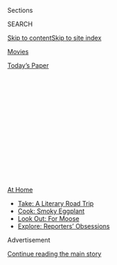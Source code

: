 <div id="app">

<div>

<div>

<div>

<div class="NYTAppHideMasthead css-1q2w90k e1suatyy0">

<div class="section css-ui9rw0 e1suatyy2">

<div class="css-eph4ug er09x8g0">

<div class="css-6n7j50">

</div>

<span class="css-1dv1kvn">Sections</span>

<div class="css-10488qs">

<span class="css-1dv1kvn">SEARCH</span>

</div>

[Skip to content](#site-content)[Skip to site
index](#site-index)

</div>

<div id="masthead-section-label" class="css-1wr3we4 eaxe0e00">

[Movies](https://www.nytimes.com/section/movies)

</div>

<div class="css-10698na e1huz5gh0">

</div>

</div>

<div id="masthead-bar-one" class="section hasLinks css-15hmgas e1csuq9d3">

<div class="css-uqyvli e1csuq9d0">

</div>

<div class="css-1uqjmks e1csuq9d1">

</div>

<div class="css-9e9ivx">

[](https://myaccount.nytimes.com/auth/login?response_type=cookie&client_id=vi)

</div>

<div class="css-1bvtpon e1csuq9d2">

[Today’s
Paper](https://www.nytimes.com/section/todayspaper)

</div>

</div>

</div>

</div>

<div data-aria-hidden="false">

<div id="site-content" data-role="main">

<div>

<div class="css-1aor85t" style="opacity:0.000000001;z-index:-1;visibility:hidden">

<div class="css-1hqnpie">

<div class="css-epjblv">

<span class="css-17xtcya">[Movies](/section/movies)</span><span class="css-x15j1o">|</span><span class="css-fwqvlz">Steven
Soderbergh and Amy Seimetz Made the Pandemic Movies of the
Moment</span>

</div>

<div class="css-k008qs">

<div class="css-1iwv8en">

<span class="css-18z7m18"></span>

<div>

</div>

</div>

<span class="css-1n6z4y">https://nyti.ms/3jSIfkt</span>

<div class="css-1705lsu">

<div class="css-4xjgmj">

<div class="css-4skfbu" data-role="toolbar" data-aria-label="Social Media Share buttons, Save button, and Comments Panel with current comment count" data-testid="share-tools">

  - 
  - 
  - 
  - 
    
    <div class="css-6n7j50">
    
    </div>

  - 

</div>

</div>

</div>

</div>

</div>

</div>

<div id="NYT_TOP_BANNER_REGION" class="css-13pd83m">

<div>

<div id="maps-athome-menu" class="section interactive-content interactive-size-medium css-1edisqu">

<div class="css-17ih8de interactive-body">

<div class="at-home-nav__innerContainer">

<div class="at-home-nav__title">

[At
Home](https://www.nytimes.com/spotlight/at-home?action=click&pgtype=Article&state=default&region=TOP_BANNER&context=at_home_menu)

</div>

  - [Take: A Literary Road
    Trip](https://www.nytimes.com/2020/07/28/books/time-for-a-literary-road-trip.html?action=click&pgtype=Article&state=default&region=TOP_BANNER&context=at_home_menu)
  - [Cook: Smoky
    Eggplant](https://www.nytimes.com/2020/07/29/magazine/bored-with-your-home-cooking-some-smoky-eggplant-will-fix-that.html?action=click&pgtype=Article&state=default&region=TOP_BANNER&context=at_home_menu)
  - [Look Out: For
    Moose](https://www.nytimes.com/2020/07/27/travel/moose-michigan-isle-royale.html?action=click&pgtype=Article&state=default&region=TOP_BANNER&context=at_home_menu)
  - [Explore: Reporters’
    Obsessions](https://www.nytimes.com/interactive/2020/at-home/even-more-reporters-editors-diaries-lists-recommendations.html?action=click&pgtype=Article&state=default&region=TOP_BANNER&context=at_home_menu)

</div>

</div>

</div>

</div>

</div>

<div id="top-wrapper" class="css-1sy8kpn">

<div id="top-slug" class="css-l9onyx">

Advertisement

</div>

[Continue reading the main
story](#after-top)

<div class="ad top-wrapper" style="text-align:center;height:100%;display:block;min-height:250px">

<div id="top" class="place-ad" data-position="top" data-size-key="top">

</div>

</div>

<div id="after-top">

</div>

</div>

<div>

<div id="sponsor-wrapper" class="css-1hyfx7x">

<div id="sponsor-slug" class="css-19vbshk">

Supported by

</div>

[Continue reading the main
story](#after-sponsor)

<div id="sponsor" class="ad sponsor-wrapper" style="text-align:center;height:100%;display:block">

</div>

<div id="after-sponsor">

</div>

</div>

<div class="css-186x18t">

</div>

<div class="css-1vkm6nb ehdk2mb0">

# Steven Soderbergh and Amy Seimetz Made the Pandemic Movies of the Moment

</div>

His 2011 “Contagion” and her new thriller “She Dies Tomorrow” have added
resonance now. “Why is this kind of imagery so compelling?” Soderbergh
asked.

<div class="css-79elbk" data-testid="photoviewer-wrapper">

<div class="css-z3e15g" data-testid="photoviewer-wrapper-hidden">

</div>

<div class="css-1a48zt4 ehw59r15" data-testid="photoviewer-children">

![<span class="css-16f3y1r e13ogyst0" data-aria-hidden="true">Seimetz
and Soderbergh in better times. At the start of the pandemic, she said,
“it was an interesting process to watch everyone face the
facts.”</span><span class="css-cnj6d5 e1z0qqy90" itemprop="copyrightHolder"><span class="css-1ly73wi e1tej78p0">Credit...</span><span><span>Cindy
Ord/Getty Images; Roy Rochlin, via Getty
Images;</span></span></span>](https://static01.nyt.com/images/2020/08/04/arts/00SODERBERGH-COMBO/00SODERBERGH-COMBO-articleLarge-v2.jpg?quality=75&auto=webp&disable=upscale)

</div>

</div>

<div class="css-18e8msd">

<div class="css-vp77d3 epjyd6m0">

<div class="css-hus3qt ey68jwv0" data-aria-hidden="true">

[![Kyle
Buchanan](https://static01.nyt.com/images/2019/06/20/reader-center/kyle-buchanan-now/kyle-buchanan-now-thumbLarge-v2.png
"Kyle Buchanan")](https://www.nytimes.com/by/kyle-buchanan)

</div>

<div class="css-1baulvz">

By [<span class="css-1baulvz last-byline" itemprop="name">Kyle
Buchanan</span>](https://www.nytimes.com/by/kyle-buchanan)

</div>

</div>

  - 
    
    <div class="css-ld3wwf e16638kd2">
    
    July 31,
    2020
    
    </div>

  - 
    
    <div class="css-4xjgmj">
    
    <div class="css-d8bdto" data-role="toolbar" data-aria-label="Social Media Share buttons, Save button, and Comments Panel with current comment count" data-testid="share-tools">
    
      - 
      - 
      - 
      - 
        
        <div class="css-6n7j50">
        
        </div>
    
      - 
    
    </div>
    
    </div>

</div>

</div>

<div class="section meteredContent css-1r7ky0e" name="articleBody" itemprop="articleBody">

<div class="css-1fanzo5 StoryBodyCompanionColumn">

<div class="css-53u6y8">

The directors Steven Soderbergh and Amy Seimetz had prepared for a
significant spring. Her new film [“She Dies
Tomorrow”](https://www.youtube.com/watch?v=hcMFjCPkP3M) was intended
to debut at the South by Southwest film festival in March, after which
she’d fly to Detroit to act in Soderbergh’s crime drama “Kill Switch.”

Those plans were made pre-pandemic, of course. As the spread of the
coronavirus in the United States reached alarming levels, [South by
Southwest](https://www.nytimes.com/2020/03/06/arts/music/sxsw-cancelled.html)
was canceled, and “Kill Switch” was halted two weeks before shooting.
Hollywood had come to a standstill.

“I knew nothing was going back to normal anytime soon,” Seimetz said.
“It was an interesting process to watch everyone face the facts.”

</div>

</div>

<div class="css-1fanzo5 StoryBodyCompanionColumn">

<div class="css-53u6y8">

But a funny thing has happened to Soderbergh and Seimetz in lockdown, as
two of their movies have found new resonance during the Covid-19 era.
“Contagion,” Soderbergh’s 2011 pandemic thriller starring Matt Damon,
[rocketed up the iTunes rental
charts](https://www.nytimes.com/2020/03/04/business/media/coronavirus-contagion-movie.html)
in March, while “She Dies Tomorrow,” out Friday in drive-ins and next
week on digital, offers a more subjective take on going viral: An
anxious young woman (Kate Lyn Sheil) is convinced she will die the next
day, and anyone she tells is soon gripped by the same fearful prophecy.

</div>

</div>

<div class="css-79elbk" data-testid="photoviewer-wrapper">

<div class="css-z3e15g" data-testid="photoviewer-wrapper-hidden">

</div>

<div class="css-1a48zt4 ehw59r15" data-testid="photoviewer-children">

![<span class="css-16f3y1r e13ogyst0" data-aria-hidden="true">Kate Lyn
Sheil as a woman whose anxiety is contagious in “She Dies
Tomorrow.”</span><span class="css-cnj6d5 e1z0qqy90" itemprop="copyrightHolder"><span class="css-1ly73wi e1tej78p0">Credit...</span><span>Jay
Keitel/Neon</span></span>](https://static01.nyt.com/images/2020/07/31/arts/31soderbergh-seimetz2/merlin_175157076_1b5835fd-2211-4f14-bf0f-afa397072df5-articleLarge.jpg?quality=75&auto=webp&disable=upscale)

</div>

</div>

<div class="css-1fanzo5 StoryBodyCompanionColumn">

<div class="css-53u6y8">

“‘Contagion’ is relentlessly objective in its style and its formal
structure whereas Amy’s film, by design, is this sort of fever dream in
both its style and its storytelling,” Soderbergh told me this week
during a pandemic-focused Zoom call with Seimetz. “It’s interesting to
me as an example of how you can give artists the same central idea and
they will go off on two completely different tangents just because of
who they are.”

These are edited excerpts from our conversation.

**What were the first few months of lockdown like for both of you?**

**STEVEN SODERBERGH** I knew in January from talking to my friends in
the world of epidemiology that this was serious. I would call them and
say, “So what do you think?” and their entire quote was “It’s going to
be bad.” But you’re trying to balance these very conflicting, primal
reactions to what’s happening with the virus and your own career
advancement, so it’s a really strange collision of your civic duty and
your ego. I had moments of trying to check myself.

**AMY SEIMETZ** Another thing that’s evolved is my conversations with
executives. At the beginning of this, they were like, “We’re not in the
office anymore, so we’re just going to call you all the time and ask
when things will be ready.” It’s been interesting to see how those calls
all dropped off in silence, which I prefer because it allows me to do
the work. The other side product of this is that I have an entire
freezer full of vegetable stock from the beginning of quarantine. Like,
huge lifetime supplies of lentils.

</div>

</div>

<div class="css-1fanzo5 StoryBodyCompanionColumn">

<div class="css-53u6y8">

**What did you make of all the people who were drawn to “Contagion”
during the early days of the pandemic?**

**SODERBERGH** It does pose a larger question about why we’ve had this
attraction to disaster movies. Why is this kind of imagery, this
spectacle of destruction, so compelling to us? Is it pure fantasy, or is
it something darker that’s wound into us that we don’t fully understand?

**SEIMETZ** I have a theory about that, because I actually witnessed
myself doing this. When the pandemic first started, in order to not feel
anxious, I was binge-watching completely mindless crap like [“Too Hot to
Handle”](https://www.netflix.com/title/80241027) and [“Love Is
Blind,”](https://www.netflix.com/title/80996601) and I was like, “Why
do I feel so ill after? I’m just trying to take my mind off things.” And
then I was like, “I’ll watch [‘After
Life,’](https://www.netflix.com/title/80998491) with Ricky Gervais,”
and I was just sobbing the entire time, but I felt so much better\!

I needed to feel those emotions, like loss and sadness and fear. I think
suppressing them sort of makes you more anxious, so there’s a cathartic
element to watching something like “Contagion,” which I found strangely
comforting.

</div>

</div>

<div class="css-79elbk" data-testid="photoviewer-wrapper">

<div class="css-z3e15g" data-testid="photoviewer-wrapper-hidden">

</div>

<div class="css-1a48zt4 ehw59r15" data-testid="photoviewer-children">

<div class="css-1xdhyk6 erfvjey0">

<span class="css-1ly73wi e1tej78p0">Image</span>

<div class="css-zjzyr8">

<div data-testid="lazyimage-container" style="height:298.37777777777774px">

</div>

</div>

</div>

<span class="css-16f3y1r e13ogyst0" data-aria-hidden="true">Matt Damon
in “Contagion,” the 2011 Soderbergh film that drew new audiences at the
start of the
pandemic.</span><span class="css-cnj6d5 e1z0qqy90" itemprop="copyrightHolder"><span class="css-1ly73wi e1tej78p0">Credit...</span><span>Claudette
Barius/Warner Bros.</span></span>

</div>

</div>

<div class="css-1fanzo5 StoryBodyCompanionColumn">

<div class="css-53u6y8">

**Steven, I found** **[this
take](https://www.cidrap.umn.edu/news-perspective/2011/09/contagion-portrays-extreme-not-impossible-scenario)**
**on “Contagion” published back in 2011: “It’s one of the most accurate
movies I have seen on infectious disease outbreaks of any type … very
dramatic, tense, exciting.” Do you know who said that about the film?**

</div>

</div>

<div class="css-1fanzo5 StoryBodyCompanionColumn">

<div class="css-53u6y8">

**SODERBERGH** No, who?

**It was Dr. Anthony Fauci.**

**SODERBERGH** Oh wow\! That’s nice. We tried to be really rigorous
about the science, obviously, and I think I can defend most of that. The
biggest conceit that we indulged in was how quickly the vaccine was
found — we compressed that timeline greatly, especially given what was
technologically possible then.

**Is there anything happening now that you didn’t foresee when making
the film?**

**SODERBERGH** What I couldn’t have predicted was the fracturing of
society that it would generate, and all of the things it would expose
when the tide goes out, so to speak. I didn’t anticipate that it would
reveal so starkly the sort of economic disparity that we’re aware of
intellectually but that a lot of us are able to insulate ourselves from
being directly affected by. Now, nobody escapes this. There are very few
people whose lives will not be completely altered by Covid.

The other thing we’re all dealing with, that the movie doesn’t address
because of its focus, is the general psychological effect on the public
because of an event like this. A cure, a vaccine, mitigating therapies —
all that stuff is hugely important, but there’s going to be an
incredible psychological toll that we’re going to have to figure out how
to address. It’s not like we can just turn a switch and have it be like
it never happened.

**Amy’s film is more about that psychological toll, and how quickly
anxiety can become contagious itself.**

**SEIMETZ** The tricky thing about anxiety is sharing that you have it
can make other people anxious, and there’s a feeling that you’re
burdening them by doing so. Your anxiety then becomes their anxiety, in
a way that’s very literal in this movie. It’s happened with the news
cycle, too: I found myself becoming completely addicted to the news,
getting anxious from it, and then compulsively watching it more. So it’s
also about news cycles spreading panic and the addiction to
panic.

</div>

</div>

<div class="css-79elbk" data-testid="photoviewer-wrapper">

<div class="css-z3e15g" data-testid="photoviewer-wrapper-hidden">

</div>

<div class="css-1a48zt4 ehw59r15" data-testid="photoviewer-children">

<div class="css-1xdhyk6 erfvjey0">

<span class="css-1ly73wi e1tej78p0">Image</span>

<div class="css-zjzyr8">

<div data-testid="lazyimage-container" style="height:217.82222222222222px">

</div>

</div>

</div>

<span class="css-16f3y1r e13ogyst0" data-aria-hidden="true">Tunde
Adebimpe in a scene from “She Dies
Tomorrow.”</span><span class="css-cnj6d5 e1z0qqy90" itemprop="copyrightHolder"><span class="css-1ly73wi e1tej78p0">Credit...</span><span>Jay
Keitel/Neon</span></span>

</div>

</div>

<div class="css-1fanzo5 StoryBodyCompanionColumn">

<div class="css-53u6y8">

**That reminds me of the Jude Law character from “Contagion,” who
capitalized on the country’s panic to hawk a fake miracle cure. I’ve
seen people reference that character when President Trump touts the
unproven hydroxychloroquine as a cure for the coronavirus.**

**SODERBERGH** It was amusing to me that at one point, there was a
suggestion from outside the creative team that we cut that character out
of the film. We’d have these test screenings and people would hate him\!
The cards would come back and I’d say, “I know\! He’s supposed to be
polarizing.” But we felt pretty confident that the issues brought up by
Jude Law’s character in this film would be very central to the narrative
when this thing does happen.

He’s also not wrong all the time, like with his rant on the park bench
where he describes how they’re rushing the trials for the vaccine and
how the pharmaceutical companies are going to be the ones who benefit.
Look, I’m obviously pro-vaccine, but when you’re talking about putting
something into the bodies of everyone on the planet, that’s a very, very
serious thing. You could have a side effect that goes down to a decimal
point you can barely see, but if you’re going to give it to everyone,
that can still be tens of millions of people that have a negative
reaction. In everybody’s rush to get to the other end of this, we really
do have to be careful
here.

</div>

</div>

<div class="css-79elbk" data-testid="photoviewer-wrapper">

<div class="css-z3e15g" data-testid="photoviewer-wrapper-hidden">

</div>

<div class="css-1a48zt4 ehw59r15" data-testid="photoviewer-children">

<div class="css-1xdhyk6 erfvjey0">

<span class="css-1ly73wi e1tej78p0">Image</span>

<div class="css-zjzyr8">

<div data-testid="lazyimage-container" style="height:257.1333333333334px">

</div>

</div>

</div>

<span class="css-16f3y1r e13ogyst0" data-aria-hidden="true">Jude Law as
a conspiracy theorist in
“Contagion.”</span><span class="css-cnj6d5 e1z0qqy90" itemprop="copyrightHolder"><span class="css-1ly73wi e1tej78p0">Credit...</span><span>Claudette
Barius/Warner Bros.</span></span>

</div>

</div>

<div class="css-1fanzo5 StoryBodyCompanionColumn">

<div class="css-53u6y8">

**Steven, you’re heading a Directors Guild committee to figure out how
to get Hollywood back to work safely. What are the problems you’re
facing?**

**SODERBERGH** I think the biggest issue now is because of the
resurgence \[of the virus\], how do we get access to the resources and
the personnel that we need to run these protocols to keep a set safe?
It’s one thing to do one or two projects and see how it goes, but
there’s a movement in the last two or three weeks to get lots of
productions back up and running at the same time. That’s going to be
tricky.

</div>

</div>

<div class="css-1fanzo5 StoryBodyCompanionColumn">

<div class="css-53u6y8">

**With baseball, they got it back up and running but there’s already
been** **[a pretty significant
outbreak](https://www.nytimes.com/2020/07/27/sports/baseball/marlins-game-canceled.html).
Could Hollywood face the same risk?**

**SODERBERGH** Having spent a lot of the weekend very happily watching
baseball, I was not happy about the Marlins, but I think that’s a much
more difficult situation than we’re confronting because of the nature of
the game and the fact that they’re traveling all over the place. We have
an ability on a project to control how we move, where we move, how many
people come with us — it’s something that can be manipulated to keep
people safe.

I think if we can withstand the economic surcharge that’s going to come
with keeping a project safe — which I estimate is between 15 to 20
percent of the budget, depending on the project — and if we can scale
this quickly enough, then I know we can keep people safe. If you follow
these protocols we’re about to finish up with, I feel pretty confident
saying that you’re not going to get sick at work. If you got sick on one
of our projects, it was during the 12 to 14 hours when I didn’t have you
and I couldn’t control your behavior. That’s going to be the trick, is
all of this downtime when you don’t know what people are up to.

**But what happens if people** ***do*** **get sick in that downtime and
then come to set?**

**SODERBERGH** Look, it’s complex, but Joel Coen is shooting “Macbeth”
in L.A. right now, and there’s a crew member who’s been \[keeping\] a
pretty detailed diary. And it seems to be working\! They’re using the
rapid testing, which isn’t as accurate as the full-blown nasal [PCR
test](https://www.nytimes.com/2020/07/06/health/fast-coronavirus-tests.html),
but they’re making up for that by testing a lot, eight times for every
five-day workweek. That’s a good approach.

**Amy, is the surcharge Steven mentioned going to limit the amount of
independent films that can be made over the next year?**

**SEIMETZ** I think there’s going to be a conversation with unions to
ease up on some of the crewing mandates, because you can’t really shoot
with a larger crew when you don’t have enough of a budget for those
protocols. From talking to other filmmakers, they’re thinking about
small crews and small casts and shooting outside, so there’s ways to do
it. With “She Dies Tomorrow,” the \[Directors Guild\] was very gracious
in allowing me to have a pared-down crew of about six people — we were
pretty much following protocol \[long before there was a\] protocol.

**What about bigger films? How will “Kill Switch” change when you resume
shooting that?**

**SODERBERGH** I’ll tell you in eight weeks. A lot of this is all
abstract until you get on set and actually see how this stuff works, and
I intend to be very public in my experience of making that movie in
order to educate people. I’m sure I’m going to learn a lot, and I’m sure
a lot of the assumptions that we’re making will turn out to need
adjustment. This is a living thing, and it’s going to have to evolve,
but in what way won’t be clear until we get out there.

</div>

</div>

</div>

<div>

</div>

<div>

</div>

<div>

</div>

<div>

<div id="bottom-wrapper" class="css-1ede5it">

<div id="bottom-slug" class="css-l9onyx">

Advertisement

</div>

[Continue reading the main
story](#after-bottom)

<div id="bottom" class="ad bottom-wrapper" style="text-align:center;height:100%;display:block;min-height:90px">

</div>

<div id="after-bottom">

</div>

</div>

</div>

</div>

</div>

## Site Index

<div>

</div>

## Site Information Navigation

  - [© <span>2020</span> <span>The New York Times
    Company</span>](https://help.nytimes.com/hc/en-us/articles/115014792127-Copyright-notice)

<!-- end list -->

  - [NYTCo](https://www.nytco.com/)
  - [Contact
    Us](https://help.nytimes.com/hc/en-us/articles/115015385887-Contact-Us)
  - [Work with us](https://www.nytco.com/careers/)
  - [Advertise](https://nytmediakit.com/)
  - [T Brand Studio](http://www.tbrandstudio.com/)
  - [Your Ad
    Choices](https://www.nytimes.com/privacy/cookie-policy#how-do-i-manage-trackers)
  - [Privacy](https://www.nytimes.com/privacy)
  - [Terms of
    Service](https://help.nytimes.com/hc/en-us/articles/115014893428-Terms-of-service)
  - [Terms of
    Sale](https://help.nytimes.com/hc/en-us/articles/115014893968-Terms-of-sale)
  - [Site
    Map](https://spiderbites.nytimes.com)
  - [Help](https://help.nytimes.com/hc/en-us)
  - [Subscriptions](https://www.nytimes.com/subscription?campaignId=37WXW)

</div>

</div>

</div>

</div>
